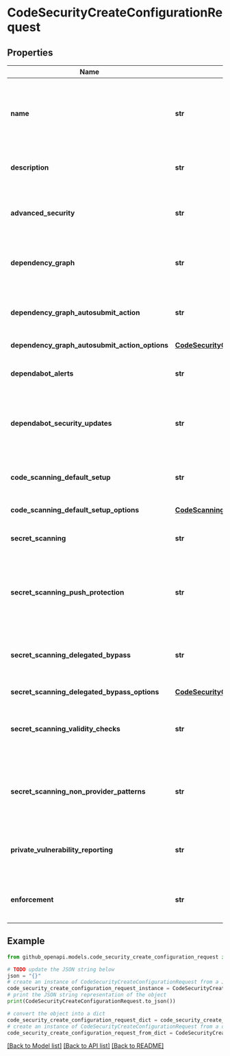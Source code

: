 # CodeSecurityCreateConfigurationRequest


## Properties

Name | Type | Description | Notes
------------ | ------------- | ------------- | -------------
**name** | **str** | The name of the code security configuration. Must be unique within the organization. | 
**description** | **str** | A description of the code security configuration | 
**advanced_security** | **str** | The enablement status of GitHub Advanced Security | [optional] [default to 'disabled']
**dependency_graph** | **str** | The enablement status of Dependency Graph | [optional] [default to 'enabled']
**dependency_graph_autosubmit_action** | **str** | The enablement status of Automatic dependency submission | [optional] [default to 'disabled']
**dependency_graph_autosubmit_action_options** | [**CodeSecurityCreateConfigurationForEnterpriseRequestDependencyGraphAutosubmitActionOptions**](CodeSecurityCreateConfigurationForEnterpriseRequestDependencyGraphAutosubmitActionOptions.md) |  | [optional] 
**dependabot_alerts** | **str** | The enablement status of Dependabot alerts | [optional] [default to 'disabled']
**dependabot_security_updates** | **str** | The enablement status of Dependabot security updates | [optional] [default to 'disabled']
**code_scanning_default_setup** | **str** | The enablement status of code scanning default setup | [optional] [default to 'disabled']
**code_scanning_default_setup_options** | [**CodeScanningDefaultSetupOptions**](CodeScanningDefaultSetupOptions.md) |  | [optional] 
**secret_scanning** | **str** | The enablement status of secret scanning | [optional] [default to 'disabled']
**secret_scanning_push_protection** | **str** | The enablement status of secret scanning push protection | [optional] [default to 'disabled']
**secret_scanning_delegated_bypass** | **str** | The enablement status of secret scanning delegated bypass | [optional] [default to 'disabled']
**secret_scanning_delegated_bypass_options** | [**CodeSecurityCreateConfigurationRequestSecretScanningDelegatedBypassOptions**](CodeSecurityCreateConfigurationRequestSecretScanningDelegatedBypassOptions.md) |  | [optional] 
**secret_scanning_validity_checks** | **str** | The enablement status of secret scanning validity checks | [optional] [default to 'disabled']
**secret_scanning_non_provider_patterns** | **str** | The enablement status of secret scanning non provider patterns | [optional] [default to 'disabled']
**private_vulnerability_reporting** | **str** | The enablement status of private vulnerability reporting | [optional] [default to 'disabled']
**enforcement** | **str** | The enforcement status for a security configuration | [optional] [default to 'enforced']

## Example

```python
from github_openapi.models.code_security_create_configuration_request import CodeSecurityCreateConfigurationRequest

# TODO update the JSON string below
json = "{}"
# create an instance of CodeSecurityCreateConfigurationRequest from a JSON string
code_security_create_configuration_request_instance = CodeSecurityCreateConfigurationRequest.from_json(json)
# print the JSON string representation of the object
print(CodeSecurityCreateConfigurationRequest.to_json())

# convert the object into a dict
code_security_create_configuration_request_dict = code_security_create_configuration_request_instance.to_dict()
# create an instance of CodeSecurityCreateConfigurationRequest from a dict
code_security_create_configuration_request_from_dict = CodeSecurityCreateConfigurationRequest.from_dict(code_security_create_configuration_request_dict)
```
[[Back to Model list]](../README.md#documentation-for-models) [[Back to API list]](../README.md#documentation-for-api-endpoints) [[Back to README]](../README.md)


